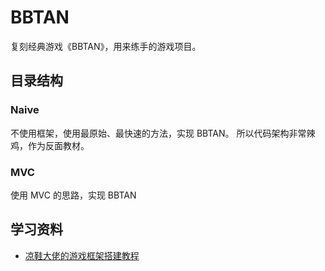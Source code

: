 # BBTAN

复刻经典游戏《BBTAN》，用来练手的游戏项目。

## 目录结构

### Naive

不使用框架，使用最原始、最快速的方法，实现 BBTAN。
所以代码架构非常辣鸡，作为反面教材。

### MVC

使用 MVC 的思路，实现 BBTAN

## 学习资料

- [凉鞋大佬的游戏框架搭建教程](https://www.bilibili.com/video/BV1vg411g7Fn)
